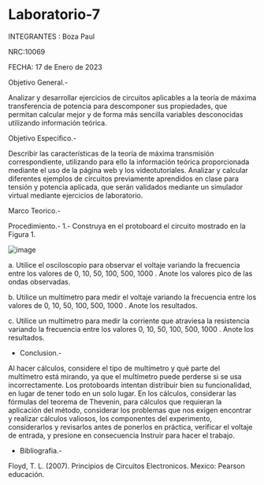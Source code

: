 # Laboratorio-7
INTEGRANTES : Boza Paul

NRC:10069

FECHA: 17 de Enero de 2023

Objetivo General.-

Analizar y desarrollar ejercicios de circuitos aplicables a la teoría de máxima transferencia de potencia para descomponer sus propiedades, que permitan calcular mejor y de forma más sencilla variables desconocidas utilizando información teórica.

Objetivo Especifico.-

Describir las características de la teoría de máxima transmisión correspondiente, utilizando para ello la información teórica proporcionada mediante el uso de la página web y los videotutoriales. Analizar y calcular diferentes ejemplos de circuitos previamente aprendidos en clase para tensión y potencia aplicada, que serán validados mediante un simulador virtual mediante ejercicios de laboratorio.

Marco Teorico.-


Procedimiento.-
1.- Construya en el protoboard el circuito mostrado en la Figura 1.

![image](https://user-images.githubusercontent.com/116833964/218122299-54361c3e-d362-4ef1-bc10-6add62bdf6e6.png)

a. Utilice el osciloscopio para observar el voltaje  variando la frecuencia entre los valores de 0, 10, 50, 100, 500, 1000 . Anote los valores pico de las ondas observadas.



b. Utilice un multímetro para medir el voltaje  variando la frecuencia entre los valores de 0, 10, 50, 100, 500, 1000 . Anote los resultados.



c. Utilice un multímetro para medir la corriente que atraviesa la resistencia variando la frecuencia entre los valores 0, 10, 50, 100, 500, 1000 . Anote los resultados.

- Conclusion.-

Al hacer cálculos, considere el tipo de multímetro y qué parte del multímetro está mirando, ya que el multímetro puede perderse si se usa incorrectamente. Los protoboards intentan distribuir bien su funcionalidad, en lugar de tener todo en un solo lugar. En los cálculos, considerar las fórmulas del teorema de Thevenin, para cálculos que requieran la aplicación del método, considerar los problemas que nos exigen encontrar y realizar cálculos valiosos, los componentes del experimento, considerarlos y revisarlos antes de ponerlos en práctica, verificar el voltaje de entrada, y presione en consecuencia Instruir para hacer el trabajo.

- Bibliografia.-

Floyd, T. L. (2007). Principios de Circuitos Electronicos. Mexico: Pearson educación.
